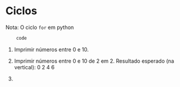 # Ciclos

Nota: O ciclo `for` em python  

```for i in range(min, max, step): 
    code
```


1. Imprimir números entre 0 e 10.

2. Imprimir números entre 0 e 10 de 2 em 2.
   Resultado esperado (na vertical): 0 2 4 6

3. 